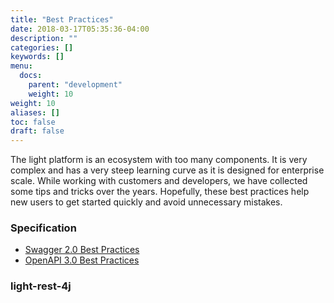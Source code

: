 ```yaml
---
title: "Best Practices"
date: 2018-03-17T05:35:36-04:00
description: ""
categories: []
keywords: []
menu:
  docs:
    parent: "development"
    weight: 10
weight: 10
aliases: []
toc: false
draft: false
---
```


The light platform is an ecosystem with too many components. It is very complex and has a very steep learning curve as 
it is designed for enterprise scale. While working with customers and developers, we have collected some tips and tricks 
over the years. Hopefully, these best practices help new users to get started quickly and avoid unnecessary mistakes.
 

### Specification

- [Swagger 2.0 Best Practices](/development/best-practices/swagger2/)
- [OpenAPI 3.0 Best Practices](/development/best-practices/openapi3/)

### light-rest-4j
